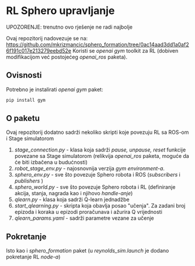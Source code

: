 # RL Sphero upravljanje

UPOZORENJE: trenutno ovo rješenje ne radi najbolje

Ovaj repozitorij nadovezuje se na: https://github.com/mkrizmancic/sphero_formation/tree/0ac14aad3dd1a0af26f191c017e213279eebd52e
Koristi se _openai gym_ toolkit za RL (dobiven modifikacijom već postojećeg _openai\_ros_ paketa).

## Ovisnosti
Potrebno je instalirati _openai gym_ paket:
```bash
pip install gym
```
## O paketu
Ovaj repozitorij dodatno sadrži nekoliko skripti koje povezuju RL sa ROS-om i Stage simulatorom
1. _stage\_connection.py_ - klasa koja sadrži _pause, unpause, reset_ funkcije povezane sa Stage simulatorom (relikvija _openai\_ros_ paketa, moguće da će biti izbačena u budućnosti)
1. _robot\_stage\_env.py_ - najosnovnija verzija _gym environment-a_.
1. _sphero\_env.py_ - sve što povezuje Sphero robota i ROS (_subscribers_ i _publishers_ )
1. _sphero\_world.py_ - sve što povezuje Sphero robota i RL (definiranje akcija, stanja, nagrada kao i njihovo _handle-anje_)
1. _qlearn.py_ - klasa koja sadrži Q-learn jednadžbe
1. _start\_qlearning.py_ - skripta koja obavlja posao "učenja". Za zadani broj epizoda i koraka u epizodi proračunava i ažurira Q vrijednosti
1. _qlearn\_params.yaml_ - sadrži parametre vezane za učenje

## Pokretanje
Isto kao i _sphero\_formation_ paket (u _reynolds\_sim.launch_ je dodano pokretanje RL _node-a_)